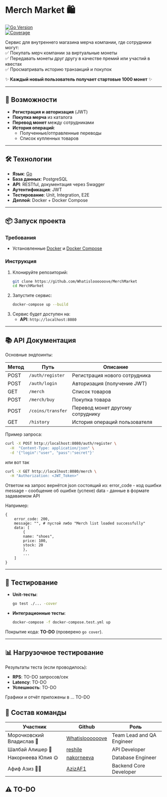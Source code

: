 # **Merch Market** 🛍️  

[![Go Version](https://img.shields.io/badge/Go-1.21+-blue)](https://golang.org/)  
[![Coverage](https://img.shields.io/badge/Coverage-TODO%25-red)](https://github.com/your-username/merch-shop)  

Сервис для внутреннего магазина мерча компании, где сотрудники могут:  
✅ Покупать мерч компании за виртуальные монеты  
✅ Передавать монеты друг другу в качестве премий или участий в квестах  
✅ Просматривать историю транзакций и покупок

✨ **Каждый новый пользователь получает стартовые 1000 монет** ✨

---

## **🚀 Возможности**  

- **Регистрация и авторизация** (JWT)  
- **Покупка мерча** из каталога 
- **Перевод монет** между сотрудниками  
- **История операций**:  
  - Полученные/отправленные переводы  
  - Список купленных товаров  

---

## **🛠 Технологии**  

- **Язык**: [Go](https://go.dev/)
- **База данных**: PostgreSQL  
- **API**: RESTful, документация через Swagger
- **Аутентификация**: JWT  
- **Тестирование**: Unit, Integration, E2E  
- **Деплой**: Docker + Docker Compose  

---

## **📦 Запуск проекта**  

### **Требования**  
- Установленные [Docker](https://docs.docker.com/get-docker/) и [Docker Compose](https://docs.docker.com/compose/install/)  

### **Инструкция**  
1. Клонируйте репозиторий:  
   ```bash
   git clone https://github.com/Whatisloooooove/MerchMarket
   cd MerchMarket
   ```  
2. Запустите сервис:  
   ```bash
   docker-compose up --build
   ```  
3. Сервис будет доступен на:  
   - **API**: `http://localhost:8080`  

---

## **📚 API Документация**  

Основные эндпоинты:  

| Метод | Путь              | Описание                         |
| ----- | ----------------- | -------------------------------- |
| POST  | `/auth/register`  | Регистрация нового сотрудника    |
| POST  | `/auth/login`     | Авторизация (получение JWT)      |
| GET   | `/merch`          | Список товаров                   |
| POST  | `/merch/buy`      | Покупка товара                   |
| POST  | `/coins/transfer` | Перевод монет другому сотруднику |
| GET   | `/history`        | История операций пользователя    |

Пример запроса:  
```bash
curl -X POST http://localhost:8080/auth/register \
  -H  "Content-Type: application/json" \
  -d '{"login":"user", "pass":"secret"}'
```
или вот так
```bash
curl -X GET http://localhost:8080/merch \
  -H "Authorization: <JWT_Token>"
```

Ответом на запрос вернётся json состоящий из:
error_code - код ошибки
message - сообщение об ошибке (успехе)
data - данные в формате задаваемом API

Например:
```
{
	error_code: 200,
	message: "", # пустой либо "Merch list loaded successfully"
	data: [
		{
 		name: "shoes",
 		price: 100,
 		stock: 20
 		},
 		...
	]
}
```
---

## **🧪 Тестирование**  

- **Unit-тесты**:  
  ```bash
  go test ./... -cover
  ```  
- **Интеграционные тесты**:  
  ```bash
  docker-compose -f docker-compose.test.yml up
  ```  

Покрытие кода: **TO-DO** (проверено `go cover`).  

---

## **📊 Нагрузочное тестирование**  

Результаты теста (если проводилось):  
- **RPS**: TO-DO запросов/сек  
- **Latency**: TO-DO  
- **Успешность**: TO-DO  

Графики и отчёт приложены в ... TO-DO  

## **🤝 Состав команды**
| Участник | Github | Роль| 
| ----- | ----------------- | -------------------------------- |
| Морочковский Владислав 🛌 | [Whatisloooooove](https://github.com/Whatisloooooove) | Team Lead and QA Engineer |
| Шалбай Алишер 🥷 | [reshile](https://github.com/reshile)     | API Developer |
| Накорнеева Юлия 🌞 | [nakorneeva](https://github.com/Yulia-Nakorneeva) | Database Engineer |
| Афиф Азиз 🧑‍💻 | [AzizAF1](https://github.com/AzizAF1) | Backend Core Developer | 

⚠️ TO-DO
---